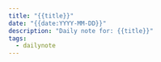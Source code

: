 ```yaml
---
title: "{{title}}"
date: "{{date:YYYY-MM-DD}}"
description: "Daily note for: {{title}}"
tags:
  - dailynote
---
```


